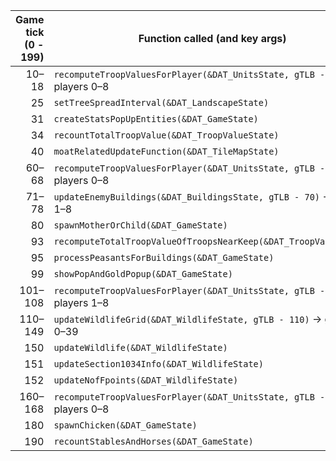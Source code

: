 | Game tick (0 - 199) | Function called (and key args)                                                                       |
| -------------------------------: | ---------------------------------------------------------------------------------------------------- |
|                            10–18 | `recomputeTroopValuesForPlayer(&DAT_UnitsState, gTLB - 10)` → players 0–8    |
|                               25 | `setTreeSpreadInterval(&DAT_LandscapeState)`                                    |
|                               31 | `createStatsPopUpEntities(&DAT_GameState)`                                                           |
|                               34 | `recountTotalTroopValue(&DAT_TroopValueState)`                          |
|                               40 | `moatRelatedUpdateFunction(&DAT_TileMapState)`                                    |
|                            60–68 | `recomputeTroopValuesForPlayer(&DAT_UnitsState, gTLB - 60)` → players 0–8    |
|                            71–78 | `updateEnemyBuildings(&DAT_BuildingsState, gTLB - 70)` → indices 1–8 |
|                               80 | `spawnMotherOrChild(&DAT_GameState)`                                                                 |
|                               93 | `recomputeTotalTroopValueOfTroopsNearKeep(&DAT_TroopValueState)`        |
|                               95 | `processPeasantsForBuildings(&DAT_GameState)`                                                        |
|                               99 | `showPopAndGoldPopup(&DAT_GameState)`                                                                |
|                          101–108 | `recomputeTroopValuesForPlayer(&DAT_UnitsState, gTLB - 100)` → players 1–8   |
|                          110–149 | `updateWildlifeGrid(&DAT_WildlifeState, gTLB - 110)` → grid slice 0–39           |
|                              150 | `updateWildlife(&DAT_WildlifeState)`                                             |
|                              151 | `updateSection1034Info(&DAT_WildlifeState)`                                      |
|                              152 | `updateNofFpoints(&DAT_WildlifeState)`                                           |
|                          160–168 | `recomputeTroopValuesForPlayer(&DAT_UnitsState, gTLB - 160)` → players 0–8   |
|                              180 | `spawnChicken(&DAT_GameState)`                                                                       |
|                              190 | `recountStablesAndHorses(&DAT_GameState)`                                                            |
